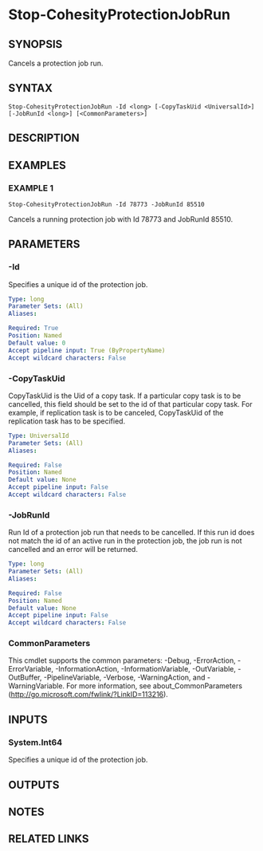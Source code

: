 # Stop-CohesityProtectionJobRun

## SYNOPSIS
Cancels a protection job run.

## SYNTAX

```
Stop-CohesityProtectionJobRun -Id <long> [-CopyTaskUid <UniversalId>] [-JobRunId <long>] [<CommonParameters>]
```

## DESCRIPTION

## EXAMPLES

### EXAMPLE 1
```
Stop-CohesityProtectionJobRun -Id 78773 -JobRunId 85510
```

Cancels a running protection job with Id 78773 and JobRunId 85510.

## PARAMETERS

### -Id
Specifies a unique id of the protection job.

```yaml
Type: long
Parameter Sets: (All)
Aliases:

Required: True
Position: Named
Default value: 0
Accept pipeline input: True (ByPropertyName)
Accept wildcard characters: False
```

### -CopyTaskUid
CopyTaskUid is the Uid of a copy task.
If a particular copy task is to be cancelled, this field should be set to the id of that particular copy task.
For example, if replication task is to be canceled, CopyTaskUid of the replication task has to be specified.

```yaml
Type: UniversalId
Parameter Sets: (All)
Aliases:

Required: False
Position: Named
Default value: None
Accept pipeline input: False
Accept wildcard characters: False
```

### -JobRunId
Run Id of a protection job run that needs to be cancelled.
If this run id does not match the id of an active run in the protection job, the job run is not cancelled and an error will be returned.

```yaml
Type: long
Parameter Sets: (All)
Aliases:

Required: False
Position: Named
Default value: None
Accept pipeline input: False
Accept wildcard characters: False
```

### CommonParameters
This cmdlet supports the common parameters: -Debug, -ErrorAction, -ErrorVariable, -InformationAction, -InformationVariable, -OutVariable, -OutBuffer, -PipelineVariable, -Verbose, -WarningAction, and -WarningVariable.
For more information, see about_CommonParameters (http://go.microsoft.com/fwlink/?LinkID=113216).

## INPUTS

### System.Int64
Specifies a unique id of the protection job.

## OUTPUTS

## NOTES

## RELATED LINKS
